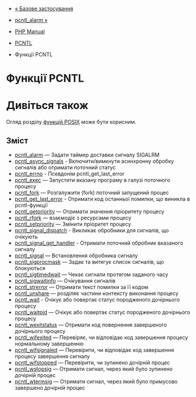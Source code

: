 - [« Базове застосування](pcntl.example.md)
- [pcntl_alarm »](function.pcntl-alarm.md)

- [PHP Manual](index.md)
- [PCNTL](book.pcntl.md)
- Функції PCNTL

# Функції PCNTL

# Дивіться також

Огляд розділу [функцій POSIX](ref.posix.md) може бути корисним.

## Зміст

- [pcntl_alarm](function.pcntl-alarm.md) — Задати таймер доставки
сигналу SIGALRM
- [pcntl_async_signals](function.pcntl-async-signals.md) -
Включити/вимкнути асинхронну обробку сигналів або отримати
поточний статус
- [pcntl_errno](function.pcntl-errno.md) - Псевдонім
pcntl_get_last_error
- [pcntl_exec](function.pcntl-exec.md) — Запустити вказану
програму в галузі поточного процесу
- [pcntl_fork](function.pcntl-fork.md) — Розгалужити (fork) поточний
запущений процес
- [pcntl_get_last_error](function.pcntl-get-last-error.md) -
Отримати код останньої помилки, що виникла в pcntl-функції
- [pcntl_getpriority](function.pcntl-getpriority.md) — Отримати
значення пріоритету процесу
- [pcntl_rfork](function.pcntl-rfork.md) — взаємодіє з
ресурсами процесу
- [pcntl_setpriority](function.pcntl-setpriority.md) — Змінити
пріоритет процесу
- [pcntl_signal_dispatch](function.pcntl-signal-dispatch.md) -
Викликає обробники для сигналів, що очікують
- [pcntl_signal_get_handler](function.pcntl-signal-get-handler.md) -
Отримати поточний обробник вказаного сигналу
- [pcntl_signal](function.pcntl-signal.md) — Встановлення обробника
сигналу
- [pcntl_sigprocmask](function.pcntl-sigprocmask.md) — Задає та
витягує список сигналів, що блокуються
- [pcntl_sigtimedwait](function.pcntl-sigtimedwait.md) — Чекає
сигнали протягом заданого часу
- [pcntl_sigwaitinfo](function.pcntl-sigwaitinfo.md) — Очікування
сигналів
- [pcntl_strerror](function.pcntl-strerror.md) — Отримати текст
помилки за її кодом
- [pcntl_unshare](function.pcntl-unshare.md) — розділяє частини
контексту виконання процесу
- [pcntl_wait](function.pcntl-wait.md) - Очікує або повертає
статус породженого дочірнього процесу
- [pcntl_waitpid](function.pcntl-waitpid.md) — Очікує або
повертає статус породженого дочірнього процесу
- [pcntl_wexitstatus](function.pcntl-wexitstatus.md) — Отримати код
повернення завершеного дочірнього процесу
- [pcntl_wifexited](function.pcntl-wifexited.md) — Перевіряє,
чи відповідає код завершення процесу нормальному завершенню
- [pcntl_wifsignaled](function.pcntl-wifsignaled.md) — Перевірити,
чи відповідає код завершення процесу завершення сигналу
- [pcntl_wifstopped](function.pcntl-wifstopped.md) — Перевірити,
чи зупинено дочірній процес
- [pcntl_wstopsig](function.pcntl-wstopsig.md) — Отримати сигнал,
через який було зупинено дочірній процес
- [pcntl_wtermsig](function.pcntl-wtermsig.md) — Отримати сигнал,
через який було примусово завершено дочірній процес
